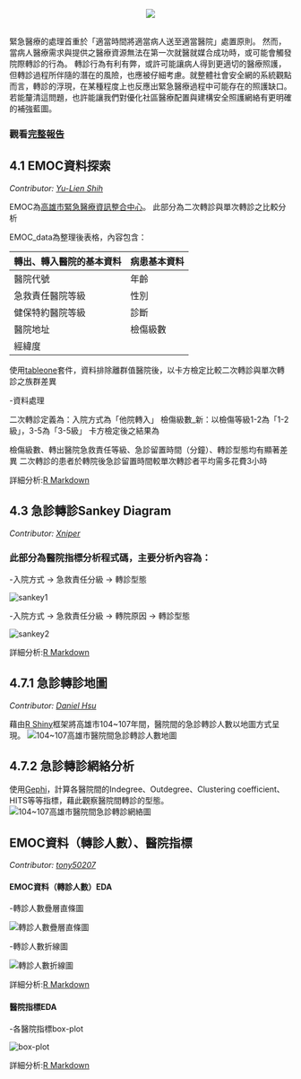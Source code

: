 

<p align="center">
<img src=https://nightheronry.github.io/Emergency-Healthcare-Safe-Path/cover.png>
 <br><br>
</p>
緊急醫療的處理首重於「適當時間將適當病人送至適當醫院」處置原則。
然而，當病人醫療需求與提供之醫療資源無法在第一次就醫就媒合成功時，或可能會觸發院際轉診的行為。
轉診行為有利有弊，或許可能讓病人得到更適切的醫療照護，但轉診過程所伴隨的潛在的風險，也應被仔細考慮。就整體社會安全網的系統觀點而言，轉診的浮現，在某種程度上也反應出緊急醫療過程中可能存在的照護缺口。若能釐清這問題，也許能讓我們對優化社區醫療配置與建構安全照護網絡有更明確的補強藍圖。

### 觀看[完整報告](http://d4sg.org/emergency-medical-optimization/)

## 4.1 EMOC資料探索  

*Contributor: [Yu-Lien Shih](https://github.com/yulienshih)*

EMOC為[高雄市緊急醫療資訊整合中心](http://emoc.org.tw/emoc/index.php)。
此部分為二次轉診與單次轉診之比較分析

EMOC_data為整理後表格，內容包含：

轉出、轉入醫院的基本資料 | 病患基本資料
------------ | -------------
醫院代號 | 年齡
急救責任醫院等級 | 性別
健保特約醫院等級 | 診斷
 醫院地址 | 檢傷級數
經緯度 |

使用[tableone](https://github.com/kaz-yos/tableone)套件，資料排除離群值醫院後，以卡方檢定比較二次轉診與單次轉診之族群差異

-資料處理

二次轉診定義為：入院方式為「他院轉入」
檢傷級數_新：以檢傷等級1-2為「1-2級」，3-5為「3-5級」
卡方檢定後之結果為

檢傷級數、轉出醫院急救責任等級、急診留置時間（分鐘）、轉診型態均有顯著差異
二次轉診的患者於轉院後急診留置時間較單次轉診者平均需多花費3小時

詳細分析:[R Markdown](https://nightheronry.github.io/Emergency-Healthcare-Safe-Path/4.1_Exploratory%20Data/EMOC_example_chisquare.html)

## 4.3 急診轉診Sankey Diagram

*Contributor: [Xniper](https://github.com/lwkuant)*

### 此部分為醫院指標分析程式碼，主要分析內容為：

-入院方式 → 急救責任分級 → 轉診型態

![sankey1](https://nightheronry.github.io/Emergency-Healthcare-Safe-Path/4.3__Emergency%20referral%20Sankey%20Diagram/img/sankey1.png)

-入院方式 → 急救責任分級 → 轉院原因 → 轉診型態

![sankey2](https://nightheronry.github.io/Emergency-Healthcare-Safe-Path/4.3__Emergency%20referral%20Sankey%20Diagram/img/sankey2.png)

詳細分析:[R Markdown](https://nightheronry.github.io/Emergency-Healthcare-Safe-Path/4.3__Emergency%20referral%20Sankey%20Diagram/Sankey_v2.nb.html)

## 4.7.1 急診轉診地圖

*Contributor: [Daniel Hsu](https://github.com/nightheronry)*

藉由[R Shiny](https://shiny.rstudio.com/)框架將高雄市104~107年間，醫院間的急診轉診人數以地圖方式呈現。
![104~107高雄市醫院間急診轉診人數地圖](https://nightheronry.github.io/Emergency-Healthcare-Safe-Path/4.7_Emergency%20referral%20pathways%20analysis/img/map.PNG)

## 4.7.2 急診轉診網絡分析

使用[Gephi](https://gephi.org/)，計算各醫院間的Indegree、Outdegree、Clustering coefficient、HITS等等指標，藉此觀察醫院間轉診的型態。
![104~107高雄市醫院間急診轉診網絡圖](https://nightheronry.github.io/Emergency-Healthcare-Safe-Path/4.7_Emergency%20referral%20pathways%20analysis/img/network.PNG)

## EMOC資料（轉診人數）、醫院指標

*Contributor: [tony50207](https://github.com/tony50207)*

#### EMOC資料（轉診人數）EDA

-轉診人數疊層直條圖

![轉診人數疊層直條圖](https://nightheronry.github.io/Emergency-Healthcare-Safe-Path/EDA/img/stacked_bar_chart.png)

-轉診人數折線圖

![轉診人數折線圖](https://nightheronry.github.io/Emergency-Healthcare-Safe-Path/EDA/img/line_chart.png)

詳細分析:[R Markdown](https://nightheronry.github.io/Emergency-Healthcare-Safe-Path/EDA/EMOC-EDA/EMOC-EDA.html)

#### 醫院指標EDA

-各醫院指標box-plot

![box-plot](https://nightheronry.github.io/Emergency-Healthcare-Safe-Path/EDA/img/box_plot.png)

詳細分析:[R Markdown](https://nightheronry.github.io/Emergency-Healthcare-Safe-Path/EDA/Hospital%20Indicators-EDA/Hospital%20Indicators-EDA.html)
